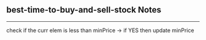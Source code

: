 <h2>best-time-to-buy-and-sell-stock Notes</h2><hr>check if the curr elem is less than minPrice -> if YES then update minPrice
